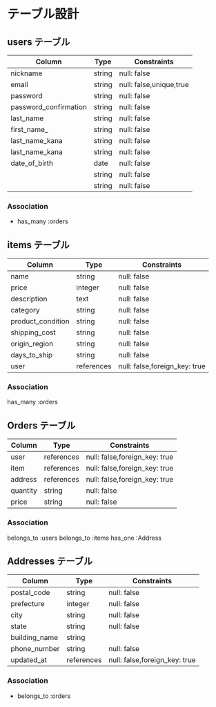 # テーブル設計

## users テーブル

| Column                 | Type    | Constraints    |
| ----------------       | ------  | -----------    |
| nickname               | string  | null: false    |
| email                  | string  | null: false,unique,true |
| password               | string  | null: false    |
| password_confirmation  | string  | null: false    |
| last_name              | string  | null: false    |
| first_name_            | string  | null: false    |
| last_name_kana         | string  | null: false    |
| last_name_kana         | string  | null: false    |
| date_of_birth          | date    | null: false    |
|              | string  | null: false    |
|              | string  | null: false    |


### Association
- has_many :orders

## items テーブル

| Column        | Type       | Constraints       |
| ------        | ------     | -----------       |
| name          | string     | null: false       | 
| price         | integer    | null: false       | 
| description   | text       | null: false       | 
| category      | string     | null: false       |
| product_condition   | string |null: false      |
| shipping_cost   | string     | null: false     |
| origin_region   | string     | null: false     |
| days_to_ship    | string     | null: false     |
| user            | references    | null: false,foreign_key: true| 

### Association

has_many :orders

## Orders テーブル

| Column     | Type       | Constraints |
| -------    | ---------- | ----------- |
| user       | references | null: false,foreign_key: true |
| item       | references | null: false,foreign_key: true |
| address    | references | null: false,foreign_key: true |
| quantity   | string     | null: false       |
| price      | string     | null: false       |


### Association

belongs_to :users
belongs_to :items
has_one :Address


## Addresses テーブル

| Column        | Type        | Constraints |
| ------        | ----------  | ----------- |
| postal_code   | string      | null: false |
| prefecture    | integer    | null: false |
| city          | string      | null: false |
| state         | string      | null: false |
| building_name | string      |  |
| phone_number  | string      | null: false |
| updated_at    | references | null: false,foreign_key: true | 

### Association

- belongs_to :orders

